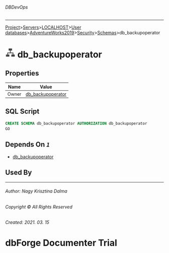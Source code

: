 ###### DBDevOps
___
[Project](../../../../../../startpage.md)>[Servers](../../../../../Servers.md)>[LOCALHOST](../../../../LOCALHOST.md)>[User databases](../../../UserDatabases.md)>[AdventureWorks2019](../../AdventureWorks2019.md)>[Security](../Security.md)>[Schemas](Schemas.md)>db_backupoperator


# ![logo](../../../../../../Images/schema.svg) db_backupoperator


## <a name="#Properties"></a>Properties
|Name|Value|
|---|---|
|Owner|[db_backupoperator](../Roles/DatabaseRoles/db_backupoperator.md)|


## <a name="#SqlScript"></a>SQL Script
```SQL
CREATE SCHEMA db_backupoperator AUTHORIZATION db_backupoperator
GO
```

## <a name="#DependsOn"></a>Depends On _`1`_
- [db_backupoperator](../Roles/DatabaseRoles/db_backupoperator.md)


## <a name="#UsedBy"></a>Used By


___
###### Author: Nagy Krisztina Dalma
###### Copyright © All Rights Reserved
###### Created: 2021. 03. 15

# dbForge Documenter Trial
